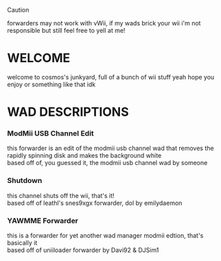 > [!CAUTION]  
> forwarders may not work with vWii, if my wads brick your wii i'm not responsible but still feel free to yell at me!

# WELCOME
welcome to cosmos's junkyard, full of a bunch of wii stuff
yeah hope you enjoy or something like that idk

# WAD DESCRIPTIONS
### ModMii USB Channel Edit
this forwarder is an edit of the modmii usb channel wad that removes the rapidly spinning disk and makes the background white
<br> based off of, you guessed it, the modmii usb channel wad by someone
### Shutdown
this channel shuts off the wii, that's it!
<br> based off of leathl's snes9xgx forwarder, dol by emilydaemon
### YAWMME Forwarder
this is a forwarder for yet another wad manager modmii edtion, that's basically it
<br> based off of uniiloader forwarder by Davi92 & DJSim1
